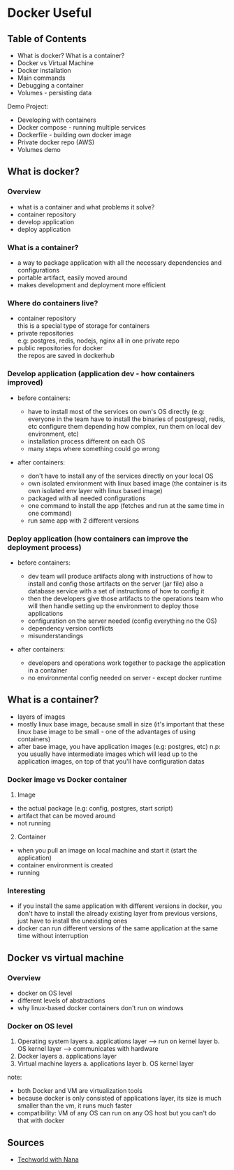 # Docker Useful

## Table of Contents

- What is docker? What is a container?
- Docker vs Virtual Machine
- Docker installation
- Main commands
- Debugging a container
- Volumes - persisting data

Demo Project:

- Developing with containers
- Docker compose - running multiple services
- Dockerfile - building own docker image
- Private docker repo (AWS)
- Volumes demo

## What is docker?

### Overview

- what is a container and what problems it solve?
- container repository
- develop application
- deploy application

### What is a container?

- a way to package application with all the necessary dependencies and configurations
- portable artifact, easily moved around
- makes development and deployment more efficient

### Where do containers live?

- container repository
  <br>
  this is a special type of storage for containers
- private repositories
  <br>
  e.g: postgres, redis, nodejs, nginx all in one private repo
- public repositories for docker
  <br>
  the repos are saved in dockerhub

### Develop application (application dev - how containers improved)

- before containers:

  - have to install most of the services on own's OS directly (e.g: everyone in the team have to install the binaries of postgresql, redis, etc configure them depending how complex, run them on local dev environment, etc)
  - installation process different on each OS
  - many steps where something could go wrong

- after containers:
  - don't have to install any of the services directly on your local OS
  - own isolated environment with linux based image (the container is its own isolated env layer with linux based image)
  - packaged with all needed configurations
  - one command to install the app (fetches and run at the same time in one command)
  - run same app with 2 different versions

### Deploy application (how containers can improve the deployment process)

- before containers:

  - dev team will produce artifacts along with instructions of how to install and config those artifacts on the server (jar file) also a database service with a set of instructions of how to config it
  - then the developers give those artifacts to the operations team who will then handle setting up the environment to deploy those applications
  - configuration on the server needed (config everything no the OS)
  - dependency version conflicts
  - misunderstandings

- after containers:
  - developers and operations work together to package the application in a container
  - no environmental config needed on server - except docker runtime

## What is a container?

- layers of images
- mostly linux base image, because small in size (it's important that these linux base image to be small - one of the advantages of using containers)
- after base image, you have application images (e.g: postgres, etc) n.p: you usually have intermediate images which will lead up to the application images, on top of that you'll have configuration datas

### Docker image vs Docker container

1. Image

- the actual package (e.g: config, postgres, start script)
- artifact that can be moved around
- not running

2. Container

- when you pull an image on local machine and start it (start the application)
- container environment is created
- running

### Interesting

- if you install the same application with different versions in docker, you don't have to install the already existing layer from previous versions, just have to install the unexisting ones
- docker can run different versions of the same application at the same time without interruption

## Docker vs virtual machine

### Overview

- docker on OS level
- different levels of abstractions
- why linux-based docker containers don't run on windows

### Docker on OS level

1. Operating system layers
   a. applications layer --> run on kernel layer
   b. OS kernel layer --> communicates with hardware
2. Docker layers
   a. applications layer
3. Virtual machine layers
   a. applications layer
   b. OS kernel layer

note:

- both Docker and VM are virtualization tools
- because docker is only consisted of applications layer, its size is much smaller than the vm, it runs much faster
- compatibility: VM of any OS can run on any OS host but you can't do that with docker

## Sources

- [Techworld with Nana](https://www.youtube.com/watch?v=3c-iBn73dDE)
